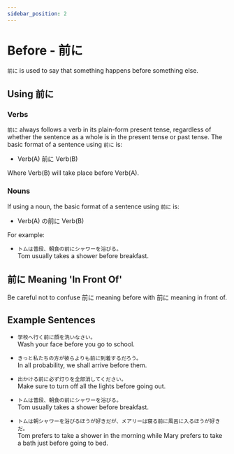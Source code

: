 ```yaml
---
sidebar_position: 2
---
```


# Before - 前に

`前に` is used to say that something happens before something else.

## Using 前に

### Verbs

`前に` always follows a verb in its plain-form present tense, regardless of whether the sentence as a whole is in the present tense or past tense. The basic format of a sentence using `前に` is:

- Verb(A) 前に Verb(B)

Where Verb(B) will take place before Verb(A).

### Nouns

If using a noun, the basic format of a sentence using `前に` is:

- Verb(A) の前に Verb(B)

For example:

- ``トムは普段、朝食の前にシャワーを浴びる。``  
  Tom usually takes a shower before breakfast.

## 前に Meaning 'In Front Of'

Be careful not to confuse 前に meaning before with 前に meaning in front of.

## Example Sentences

- ``学校へ行く前に顔を洗いなさい。``  
  Wash your face before you go to school.

- ``きっと私たちの方が彼らよりも前に到着するだろう。``  
  In all probability, we shall arrive before them.

- ``出かける前に必ず灯りを全部消してください。``  
  Make sure to turn off all the lights before going out.

- ``トムは普段、朝食の前にシャワーを浴びる。``  
  Tom usually takes a shower before breakfast.

- ``トムは朝シャワーを浴びるほうが好きだが、メアリーは寝る前に風呂に入るほうが好きだ。``  
  Tom prefers to take a shower in the morning while Mary prefers to take a bath just before going to bed.
